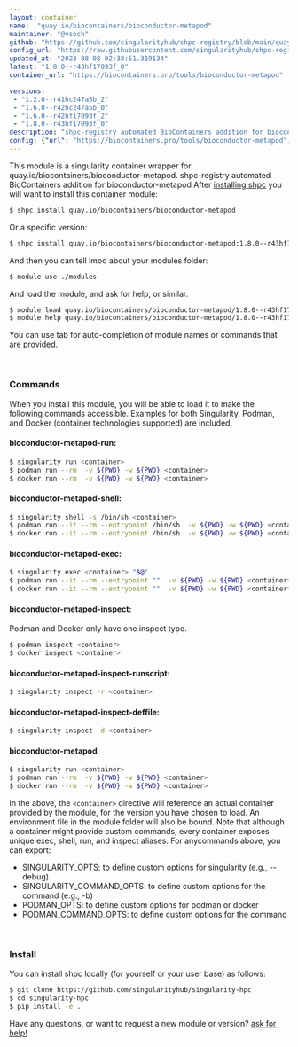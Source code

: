 ```yaml
---
layout: container
name:  "quay.io/biocontainers/bioconductor-metapod"
maintainer: "@vsoch"
github: "https://github.com/singularityhub/shpc-registry/blob/main/quay.io/biocontainers/bioconductor-metapod/container.yaml"
config_url: "https://raw.githubusercontent.com/singularityhub/shpc-registry/main/quay.io/biocontainers/bioconductor-metapod/container.yaml"
updated_at: "2023-08-08 02:38:51.319134"
latest: "1.8.0--r43hf17093f_0"
container_url: "https://biocontainers.pro/tools/bioconductor-metapod"

versions:
 - "1.2.0--r41hc247a5b_2"
 - "1.6.0--r42hc247a5b_0"
 - "1.6.0--r42hf17093f_2"
 - "1.8.0--r43hf17093f_0"
description: "shpc-registry automated BioContainers addition for bioconductor-metapod"
config: {"url": "https://biocontainers.pro/tools/bioconductor-metapod", "maintainer": "@vsoch", "description": "shpc-registry automated BioContainers addition for bioconductor-metapod", "latest": {"1.8.0--r43hf17093f_0": "sha256:43cca96eb3377869aaa7702805b87c72b12ae42603a2888106df088be8a9f78d"}, "tags": {"1.2.0--r41hc247a5b_2": "sha256:928cf849fb46ac357439fb25740455b265e0bc4f18a250a8b4a56b546de4cb26", "1.6.0--r42hc247a5b_0": "sha256:ad73555ccfc934134b418aa3c703981b486ffd32552c437e82b6aeba430bf074", "1.6.0--r42hf17093f_2": "sha256:dba394b2ba823e1dbdf0382c51dd6dbe46ae72c46816f136a32e3d9af52cf92d", "1.8.0--r43hf17093f_0": "sha256:43cca96eb3377869aaa7702805b87c72b12ae42603a2888106df088be8a9f78d"}, "docker": "quay.io/biocontainers/bioconductor-metapod"}
---
```


This module is a singularity container wrapper for quay.io/biocontainers/bioconductor-metapod.
shpc-registry automated BioContainers addition for bioconductor-metapod
After [installing shpc](#install) you will want to install this container module:


```bash
$ shpc install quay.io/biocontainers/bioconductor-metapod
```

Or a specific version:

```bash
$ shpc install quay.io/biocontainers/bioconductor-metapod:1.8.0--r43hf17093f_0
```

And then you can tell lmod about your modules folder:

```bash
$ module use ./modules
```

And load the module, and ask for help, or similar.

```bash
$ module load quay.io/biocontainers/bioconductor-metapod/1.8.0--r43hf17093f_0
$ module help quay.io/biocontainers/bioconductor-metapod/1.8.0--r43hf17093f_0
```

You can use tab for auto-completion of module names or commands that are provided.

<br>

### Commands

When you install this module, you will be able to load it to make the following commands accessible.
Examples for both Singularity, Podman, and Docker (container technologies supported) are included.

#### bioconductor-metapod-run:

```bash
$ singularity run <container>
$ podman run --rm  -v ${PWD} -w ${PWD} <container>
$ docker run --rm  -v ${PWD} -w ${PWD} <container>
```

#### bioconductor-metapod-shell:

```bash
$ singularity shell -s /bin/sh <container>
$ podman run --it --rm --entrypoint /bin/sh  -v ${PWD} -w ${PWD} <container>
$ docker run --it --rm --entrypoint /bin/sh  -v ${PWD} -w ${PWD} <container>
```

#### bioconductor-metapod-exec:

```bash
$ singularity exec <container> "$@"
$ podman run --it --rm --entrypoint ""  -v ${PWD} -w ${PWD} <container> "$@"
$ docker run --it --rm --entrypoint ""  -v ${PWD} -w ${PWD} <container> "$@"
```

#### bioconductor-metapod-inspect:

Podman and Docker only have one inspect type.

```bash
$ podman inspect <container>
$ docker inspect <container>
```

#### bioconductor-metapod-inspect-runscript:

```bash
$ singularity inspect -r <container>
```

#### bioconductor-metapod-inspect-deffile:

```bash
$ singularity inspect -d <container>
```



#### bioconductor-metapod

```bash
$ singularity run <container>
$ podman run --rm  -v ${PWD} -w ${PWD} <container>
$ docker run --rm  -v ${PWD} -w ${PWD} <container>
```


In the above, the `<container>` directive will reference an actual container provided
by the module, for the version you have chosen to load. An environment file in the
module folder will also be bound. Note that although a container
might provide custom commands, every container exposes unique exec, shell, run, and
inspect aliases. For anycommands above, you can export:

 - SINGULARITY_OPTS: to define custom options for singularity (e.g., --debug)
 - SINGULARITY_COMMAND_OPTS: to define custom options for the command (e.g., -b)
 - PODMAN_OPTS: to define custom options for podman or docker
 - PODMAN_COMMAND_OPTS: to define custom options for the command

<br>

### Install

You can install shpc locally (for yourself or your user base) as follows:

```bash
$ git clone https://github.com/singularityhub/singularity-hpc
$ cd singularity-hpc
$ pip install -e .
```

Have any questions, or want to request a new module or version? [ask for help!](https://github.com/singularityhub/singularity-hpc/issues)